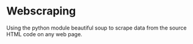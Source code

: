 # Webscraping
Using the python module beautiful soup to scrape data from the source HTML code on any web page.
